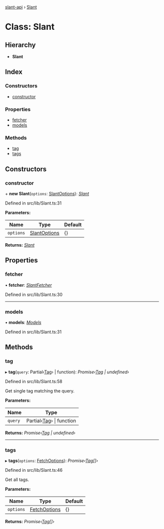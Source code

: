 [slant-api](../README.md) › [Slant](slant.md)

# Class: Slant

## Hierarchy

* **Slant**

## Index

### Constructors

* [constructor](slant.md#constructor)

### Properties

* [fetcher](slant.md#fetcher)
* [models](slant.md#models)

### Methods

* [tag](slant.md#tag)
* [tags](slant.md#tags)

## Constructors

###  constructor

\+ **new Slant**(`options`: [SlantOptions](../interfaces/slantoptions.md)): *[Slant](slant.md)*

Defined in src/lib/Slant.ts:31

**Parameters:**

Name | Type | Default |
------ | ------ | ------ |
`options` | [SlantOptions](../interfaces/slantoptions.md) | {} |

**Returns:** *[Slant](slant.md)*

## Properties

###  fetcher

• **fetcher**: *[SlantFetcher](../interfaces/slantfetcher.md)*

Defined in src/lib/Slant.ts:30

___

###  models

• **models**: *[Models](../interfaces/models.md)*

Defined in src/lib/Slant.ts:31

## Methods

###  tag

▸ **tag**(`query`: Partial‹[Tag](tag.md)› | function): *Promise‹[Tag](tag.md) | undefined›*

Defined in src/lib/Slant.ts:58

 Get single tag matching the query.

**Parameters:**

Name | Type |
------ | ------ |
`query` | Partial‹[Tag](tag.md)› &#124; function |

**Returns:** *Promise‹[Tag](tag.md) | undefined›*

___

###  tags

▸ **tags**(`options`: [FetchOptions](../README.md#fetchoptions)): *Promise‹[Tag](tag.md)[]›*

Defined in src/lib/Slant.ts:46

 Get all tags.

**Parameters:**

Name | Type | Default |
------ | ------ | ------ |
`options` | [FetchOptions](../README.md#fetchoptions) | {} |

**Returns:** *Promise‹[Tag](tag.md)[]›*
